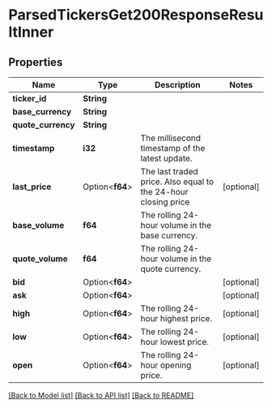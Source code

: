 # ParsedTickersGet200ResponseResultInner

## Properties

Name | Type | Description | Notes
------------ | ------------- | ------------- | -------------
**ticker_id** | **String** |  | 
**base_currency** | **String** |  | 
**quote_currency** | **String** |  | 
**timestamp** | **i32** | The millisecond timestamp of the latest update. | 
**last_price** | Option<**f64**> | The last traded price. Also equal to the 24-hour closing price | [optional]
**base_volume** | **f64** | The rolling 24-hour volume in the base currency. | 
**quote_volume** | **f64** | The rolling 24-hour volume in the quote currency. | 
**bid** | Option<**f64**> |  | [optional]
**ask** | Option<**f64**> |  | [optional]
**high** | Option<**f64**> | The rolling 24-hour highest price. | [optional]
**low** | Option<**f64**> | The rolling 24-hour lowest price. | [optional]
**open** | Option<**f64**> | The rolling 24-hour opening price. | [optional]

[[Back to Model list]](../README.md#documentation-for-models) [[Back to API list]](../README.md#documentation-for-api-endpoints) [[Back to README]](../README.md)


